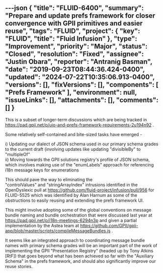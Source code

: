 ---json
{
  "title": "FLUID-6400",
  "summary": "Prepare and update prefs framework for closer convergence with GPII primitives and easier reuse",
  "tags": "FLUID",
  "project": {
    "key": "FLUID",
    "title": "Fluid Infusion"
  },
  "type": "Improvement",
  "priority": "Major",
  "status": "Closed",
  "resolution": "Fixed",
  "assignee": "Justin Obara",
  "reporter": "Antranig Basman",
  "date": "2019-09-23T08:44:36.424-0400",
  "updated": "2024-07-22T10:35:06.913-0400",
  "versions": [],
  "fixVersions": [],
  "components": [
    "Prefs Framework"
  ],
  "environment": null,
  "issueLinks": [],
  "attachments": [],
  "comments": []
}
---
This is a subset of longer-term discussions which are being tracked in <https://pad.gpii.net/p/uio-and-prefs-framework-requirements-2u194n92> .&#x20;

Some relatively self-contained and bite-sized tasks have emerged -&#x20;

i) Updating our dialect of JSON schema used in our primary schema grades to the current draft (involving updates like updating "divisibleBy" to "multipleOf"\
ii) Moving towards the GPII solutions registry's profile of JSON schema, which involves making use of the "enumLabels" approach for referencing i18n message keys for enumerations

This should pave the way to eliminating the\
"controlValues" and "stringArrayIndex" intrusions identified in the OpenDyslexic pull at <https://github.com/fluid-project/infusion/pull/956> for FLUID-5525 which was identified by Alan Harnum as some of the obstructions to easily reusing and extending the prefs framework UI.

This might involve adopting some of the global conventions on message bundle naming and bundle orchestration that were discussed last year at <https://pad.gpii.net/p/i18n-meetings-6294n3p> and given a partial implementation by the Astea team at <https://github.com/GPII/gpii-app/blob/master/scripts/compileMessageBundles.js> .&#x20;

It seems like an integrated approach to coordinating message bundle names with primary schema grades will be an important part of the work of implementing the GPII "Presentation Registry" (headed up by Tony Atkins \[RtF]) that goes beyond what has been achieved so far with the "Auxiliary Schema" in the prefs framework, and should also significantly improve our reuse stories.

        